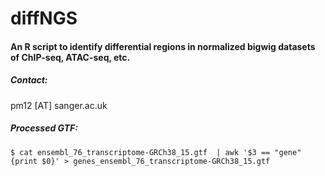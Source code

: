 # diffNGS
<h4> An R script to identify differential regions in normalized bigwig datasets of ChIP-seq, ATAC-seq, etc. </h4>


<h5>Contact:</h5> 
pm12 [AT] sanger.ac.uk



<h5> Processed GTF: </h5>



    $ cat ensembl_76_transcriptome-GRCh38_15.gtf  | awk '$3 == "gene" {print $0}' > genes_ensembl_76_transcriptome-GRCh38_15.gtf
    
